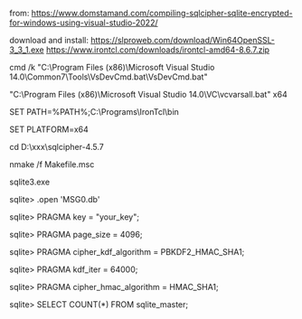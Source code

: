 from:
https://www.domstamand.com/compiling-sqlcipher-sqlite-encrypted-for-windows-using-visual-studio-2022/

download and install:
https://slproweb.com/download/Win64OpenSSL-3_3_1.exe
https://www.irontcl.com/downloads/irontcl-amd64-8.6.7.zip

cmd /k "C:\Program Files (x86)\Microsoft Visual Studio 14.0\Common7\Tools\VsDevCmd.bat\VsDevCmd.bat"

"C:\Program Files (x86)\Microsoft Visual Studio 14.0\VC\vcvarsall.bat" x64

SET PATH=%PATH%;C:\Programs\IronTcl\bin

SET PLATFORM=x64

cd D:\xxx\sqlcipher-4.5.7

nmake /f Makefile.msc

sqlite3.exe

sqlite> .open 'MSG0.db'

sqlite> PRAGMA key = "your_key";

sqlite> PRAGMA page_size = 4096;

sqlite> PRAGMA cipher_kdf_algorithm = PBKDF2_HMAC_SHA1;

sqlite> PRAGMA kdf_iter = 64000;

sqlite> PRAGMA cipher_hmac_algorithm = HMAC_SHA1;

sqlite> SELECT COUNT(*) FROM sqlite_master;
